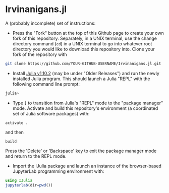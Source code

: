 # Irvinanigans.jl

A (probably incomplete) set of instructions:

- Press the "Fork" button at the top of this Github page to create your own fork of this repository. Separately, in a UNIX terminal, use the change directory command (`cd`) in a UNIX terminal to go into whatever root directory you would like to download this repository into. Clone your fork of the repository with
```bash
git clone https://github.com/YOUR-GITHUB-USERNAME/Irvinanigans.jl.git
```

- Install [Julia v1.10.2](https://julialang.org/downloads/#current_stable_release) (may be under "Older Releases") and run the newly installed Julia program. This should launch a Julia "REPL" with the following command line prompt:
```julia
julia>
```

- Type `]` to transition from Julia's "REPL" mode to the "package manager" mode. Activate and build this repository's environment (a coordinated set of Julia software packages) with:
```
activate .
```
and then
```
build
```
Press the 'Delete' or 'Backspace' key to exit the package manager mode and return to the REPL mode.

- Import the IJulia package and launch an instance of the browser-based JupyterLab programming environment with:
```julia
using IJulia
jupyterlab(dir=pwd())
```
